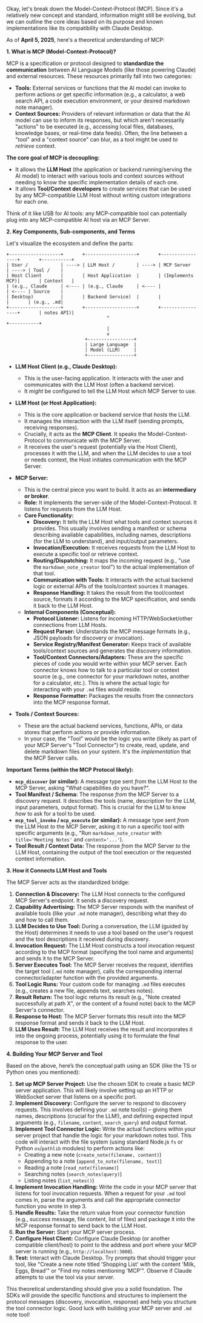 Okay, let's break down the Model-Context-Protocol (MCP). Since it's a relatively new concept and standard, information might still be evolving, but we can outline the core ideas based on its purpose and known implementations like its compatibility with Claude Desktop.

As of **April 5, 2025**, here's a theoretical understanding of MCP:

**1. What is MCP (Model-Context-Protocol)?**

MCP is a specification or protocol designed to **standardize the communication** between AI Language Models (like those powering Claude) and external resources. These resources primarily fall into two categories:

*   **Tools:** External services or functions that the AI model can invoke to perform actions or get specific information (e.g., a calculator, a web search API, a code execution environment, or your desired markdown note manager).
*   **Context Sources:** Providers of relevant information or data that the AI model can use to inform its responses, but which aren't necessarily "actions" to be executed (e.g., accessing local files, databases, knowledge bases, or real-time data feeds). Often, the line between a "tool" and a "context source" can blur, as a tool might be used *to retrieve* context.

**The core goal of MCP is decoupling:**

*   It allows the **LLM Host** (the application or backend running/serving the AI model) to interact with various tools and context sources without needing to know the specific implementation details of each one.
*   It allows **Tool/Context developers** to create services that can be used by any MCP-compatible LLM Host without writing custom integrations for each one.

Think of it like USB for AI tools: any MCP-compatible tool can potentially plug into any MCP-compatible AI host via an MCP Server.

**2. Key Components, Sub-components, and Terms**

Let's visualize the ecosystem and define the parts:

```
+-------------------+       +-------------------+       +-----------------+       +-----------+
| User /            | ----> | LLM Host /        | ----> | MCP Server      | ----> | Tool /    |
| Host Client       |       | Host Application  |       | (Implements MCP)|       | Context   |
| (e.g., Claude     | <---- | (e.g., Claude     | <---- |                 | <---- | Source    |
| Desktop)          |       | Backend Service)  |       |                 |       | (e.g., .md|
+-------------------+       +-------------------+       +-----------------+       | notes API)|
                                     ^                                            +-----------+
                                     |
                                     v
                             +-----------------+
                             | Large Language  |
                             | Model (LLM)     |
                             +-----------------+
```

*   **LLM Host Client (e.g., Claude Desktop):**
    *   This is the user-facing application. It interacts with the user and communicates with the LLM Host (often a backend service).
    *   It *might* be configured to tell the LLM Host *which* MCP Server to use.

*   **LLM Host (or Host Application):**
    *   This is the core application or backend service that *hosts* the LLM.
    *   It manages the interaction with the LLM itself (sending prompts, receiving responses).
    *   Crucially, it acts as the **MCP Client**. It speaks the Model-Context-Protocol to communicate with the MCP Server.
    *   It receives the user's request (potentially via the Host Client), processes it with the LLM, and when the LLM decides to use a tool or needs context, the Host initiates communication with the MCP Server.

*   **MCP Server:**
    *   This is the central piece you want to build. It acts as an **intermediary or broker**.
    *   **Role:** It implements the server-side of the Model-Context-Protocol. It listens for requests from the LLM Host.
    *   **Core Functionality:**
        *   **Discovery:** It tells the LLM Host what tools and context sources it provides. This usually involves sending a manifest or schema describing available capabilities, including names, descriptions (for the LLM to understand), and input/output parameters.
        *   **Invocation/Execution:** It receives requests from the LLM Host to execute a specific tool or retrieve context.
        *   **Routing/Dispatching:** It maps the incoming request (e.g., "use the `markdown_note_creator` tool") to the actual implementation of that tool.
        *   **Communication with Tools:** It interacts with the actual backend logic or external APIs of the tools/context sources it manages.
        *   **Response Handling:** It takes the result from the tool/context source, formats it according to the MCP specification, and sends it back to the LLM Host.
    *   **Internal Components (Conceptual):**
        *   **Protocol Listener:** Listens for incoming HTTP/WebSocket/other connections from LLM Hosts.
        *   **Request Parser:** Understands the MCP message formats (e.g., JSON payloads for discovery or invocation).
        *   **Service Registry/Manifest Generator:** Keeps track of available tools/context sources and generates the discovery information.
        *   **Tool/Context Connectors/Adapters:** These are the specific pieces of code *you* would write within your MCP server. Each connector knows how to talk to a particular tool or context source (e.g., one connector for your markdown notes, another for a calculator, etc.). This is where the actual logic for interacting with your `.md` files would reside.
        *   **Response Formatter:** Packages the results from the connectors into the MCP response format.

*   **Tools / Context Sources:**
    *   These are the actual backend services, functions, APIs, or data stores that perform actions or provide information.
    *   In your case, the "Tool" would be the logic you write (likely as part of your MCP Server's "Tool Connector") to create, read, update, and delete markdown files on your system. It's the *implementation* that the MCP Server calls.

**Important Terms (within the MCP Protocol likely):**

*   **`mcp_discover` (or similar):** A message type sent *from* the LLM Host *to* the MCP Server, asking "What capabilities do you have?".
*   **Tool Manifest / Schema:** The response *from* the MCP Server to a discovery request. It describes the tools (name, description for the LLM, input parameters, output format). This is crucial for the LLM to know *how* to ask for a tool to be used.
*   **`mcp_tool_invoke` / `mcp_execute` (or similar):** A message type sent *from* the LLM Host *to* the MCP Server, asking it to run a specific tool with specific arguments (e.g., "Run `markdown_note_creator` with `title='Meeting Notes'` and `content='...'`).
*   **Tool Result / Context Data:** The response *from* the MCP Server *to* the LLM Host, containing the output of the tool execution or the requested context information.

**3. How it Connects LLM Host and Tools**

The MCP Server acts as the standardized bridge:

1.  **Connection & Discovery:** The LLM Host connects to the configured MCP Server's endpoint. It sends a discovery request.
2.  **Capability Advertising:** The MCP Server responds with the manifest of available tools (like your `.md` note manager), describing what they do and how to call them.
3.  **LLM Decides to Use Tool:** During a conversation, the LLM (guided by the Host) determines it needs to use a tool based on the user's request and the tool descriptions it received during discovery.
4.  **Invocation Request:** The LLM Host constructs a tool invocation request according to the MCP format (specifying the tool name and arguments) and sends it to the MCP Server.
5.  **Server Executes Tool:** The MCP Server receives the request, identifies the target tool (`.md` note manager), calls the corresponding internal connector/adapter function with the provided arguments.
6.  **Tool Logic Runs:** Your custom code for managing `.md` files executes (e.g., creates a new file, appends text, searches notes).
7.  **Result Return:** The tool logic returns its result (e.g., "Note created successfully at path X", or the content of a found note) back to the MCP Server's connector.
8.  **Response to Host:** The MCP Server formats this result into the MCP response format and sends it back to the LLM Host.
9.  **LLM Uses Result:** The LLM Host receives the result and incorporates it into the ongoing process, potentially using it to formulate the final response to the user.

**4. Building Your MCP Server and Tool**

Based on the above, here’s the conceptual path using an SDK (like the TS or Python ones you mentioned):

1.  **Set up MCP Server Project:** Use the chosen SDK to create a basic MCP server application. This will likely involve setting up an HTTP or WebSocket server that listens on a specific port.
2.  **Implement Discovery:** Configure the server to respond to discovery requests. This involves defining your `.md` note tool(s) – giving them names, descriptions (crucial for the LLM!), and defining expected input arguments (e.g., `filename`, `content`, `search_query`) and output format.
3.  **Implement Tool Connector Logic:** Write the actual functions within your server project that handle the logic for your markdown notes tool. This code will interact with the file system (using standard Node.js `fs` or Python `os`/`pathlib` modules) to perform actions like:
    *   Creating a new note (`create_note(filename, content)`)
    *   Appending to a note (`append_to_note(filename, text)`)
    *   Reading a note (`read_note(filename)`)
    *   Searching notes (`search_notes(query)`)
    *   Listing notes (`list_notes()`)
4.  **Implement Invocation Handling:** Write the code in your MCP server that listens for tool invocation requests. When a request for your `.md` tool comes in, parse the arguments and call the appropriate connector function you wrote in step 3.
5.  **Handle Results:** Take the return value from your connector function (e.g., success message, file content, list of files) and package it into the MCP response format to send back to the LLM Host.
6.  **Run the Server:** Start your MCP server process.
7.  **Configure Host Client:** Configure Claude Desktop (or another compatible client/host) to point to the address and port where your MCP server is running (e.g., `http://localhost:3000`).
8.  **Test:** Interact with Claude Desktop. Try prompts that should trigger your tool, like "Create a new note titled 'Shopping List' with the content 'Milk, Eggs, Bread'" or "Find my notes mentioning 'MCP'". Observe if Claude attempts to use the tool via your server.

This theoretical understanding should give you a solid foundation. The SDKs will provide the specific functions and structures to implement the protocol messages (discovery, invocation, response) and help you structure the tool connector logic. Good luck with building your MCP server and `.md` note tool!
